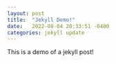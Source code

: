 ```yaml
---
layout: post
title:  "Jekyll Demo!"
date:   2022-08-04 20:33:51 -0400
categories: jekyll update
---
```

This is a demo of a jekyll post!
